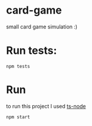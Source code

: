 # card-game
small card game simulation :) 

# Run tests:

`npm tests`

# Run 
to run this project I used [ts-node](https://typestrong.org/ts-node/docs/installation/)

`npm start`
